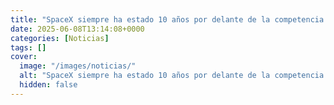 ```yaml
---
title: "SpaceX siempre ha estado 10 años por delante de la competencia. El problema es que en China esa ley ya no aplica"
date: 2025-06-08T13:14:08+0000
categories: [Noticias]
tags: []
cover:
  image: "/images/noticias/"
  alt: "SpaceX siempre ha estado 10 años por delante de la competencia. El problema es que en China esa ley ya no aplica"
  hidden: false
---
```



